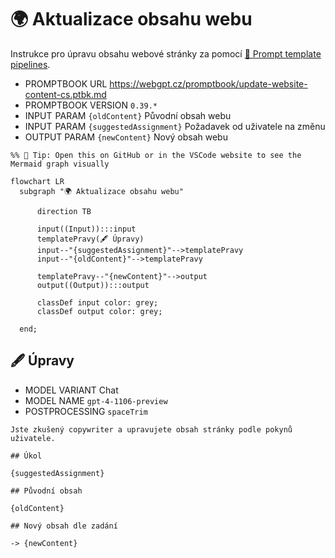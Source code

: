 # 🌍 Aktualizace obsahu webu

Instrukce pro úpravu obsahu webové stránky za pomocí [🌠 Prompt template pipelines](https://github.com/webgptorg/promptbook).

-   PROMPTBOOK URL https://webgpt.cz/promptbook/update-website-content-cs.ptbk.md
-   PROMPTBOOK VERSION `0.39.*`
-   INPUT  PARAM `{oldContent}` Původní obsah webu
-   INPUT  PARAM `{suggestedAssignment}` Požadavek od uživatele na změnu
-   OUTPUT PARAM `{newContent}` Nový obsah webu

<!--
## 🖋 Vylepšení zadání

-   MODEL VARIANT Completion
-   MODEL NAME `gpt-3.5-turbo-instruct`
-   POSTPROCESSING `spaceTrim`

```
Jste zkušený webdesignér a manažer, od máte od uživatele nezpracované zadání, co změnit na webových stránkách.
Udělejte si z toho profesionální a strukturované zadání.

## Surové zadání ve znění od zákazníka

{suggestedAssignment}

## Zadání
```

`-> {proffesionalAssignment}` Profesionálně vypadající požadavek na změnu

## 👤 Schválení vylepšeného zadání

-   PROMPT DIALOG

Je to změna, kterou chcete provést?

```
{proffesionalAssignment}
```

`-> {finalAssignment}` Finální žádost o změnu

-->

<!--Graph-->
<!-- ⚠️ WARNING: This section was auto-generated -->

```mermaid
%% 🔮 Tip: Open this on GitHub or in the VSCode website to see the Mermaid graph visually

flowchart LR
  subgraph "🌍 Aktualizace obsahu webu"

      direction TB

      input((Input)):::input
      templatePravy(🖋 Úpravy)
      input--"{suggestedAssignment}"-->templatePravy
      input--"{oldContent}"-->templatePravy

      templatePravy--"{newContent}"-->output
      output((Output)):::output

      classDef input color: grey;
      classDef output color: grey;

  end;
```

<!--/Graph-->

## 🖋 Úpravy

-   MODEL VARIANT Chat
-   MODEL NAME `gpt-4-1106-preview` <!-- <- TODO: !! The best model for this? -->
-   POSTPROCESSING `spaceTrim`

```
Jste zkušený copywriter a upravujete obsah stránky podle pokynů uživatele.

## Úkol

{suggestedAssignment}

## Původní obsah

{oldContent}

## Nový obsah dle zadání
```

`-> {newContent}`
